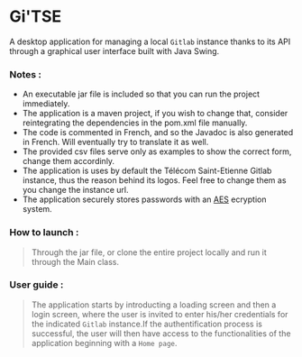 # Gi'TSE
A desktop application for managing a local `Gitlab` instance thanks to its API through a graphical user interface built with Java Swing.  

### Notes : 

- An executable jar file is included so that you can run the project immediately.
- The application is a maven project, if you wish to change that, consider reintegrating the dependencies
      in the pom.xml file manually.
- The code is commented in French, and so the Javadoc is also generated in French. Will eventually try to translate it as well.
- The provided csv files serve only as examples to show the correct form, change them accordinly.
- The application is uses by default the Télécom Saint-Etienne Gitlab instance, thus the reason behind its logos. Feel free to change them as you change the instance url.
- The application securely stores passwords with an [AES](https://www.baeldung.com/java-aes-encryption-decryption) ecryption system.

### How to launch :

> Through the jar file, or clone the entire project locally and run it through the Main class.


### User guide :

> The application starts by introducting a loading screen and then a login screen, where the user is invited to enter 
his/her credentials for the indicated `Gitlab` instance.If the authentification process is successful, the user will 
then have access to the functionalities of the application beginning with a `Home page`.






